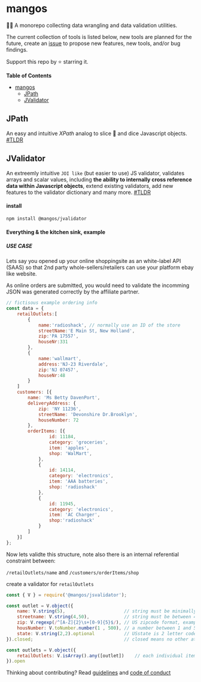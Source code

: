 # mangos

🥭🥭 A monorepo collecting data wrangling and data validation utilities.


The current collection of tools is listed below, new tools are planned for the future, create an [issue](issues) to propose new features, new tools, and/or bug findings.

Support this repo by ⭐ starring it.

**Table of Contents**
- [mangos](#mangos)
  - [JPath](#jpath)
  - [JValidator](#jvalidator)

## JPath

An easy and intuitive _XPath_ analog to slice 🔪 and dice Javascript objects. [#TLDR](packages/jpath/README.md)

## JValidator

An extreemly intuitive `JOI like` (but easier to use) JS validator, validates arrays and scalar values, including **the ability to internally cross reference data within Javascript objects**, extend existing validators, add new features to the validator dictionary and many more. [#TLDR](packages/validator/README.md)

#### install

```bash
npm install @mangos/jvalidator
```

#### Everything & the kitchen sink, example

##### USE CASE

Lets say you opened up your online shoppingsite as an white-label API (SAAS) so that 2nd party whole-sellers/retailers can use your platform
ebay like website.

As online orders are submitted, you would need to validate the incomming JSON was generated correctly by the affiliate partner.

```javascript
// fictisous example ordering info
const data = {
    retailOutlets:[
        {
            name:'radioshack', // normally use an ID of the store
            streetName:'E Main St, New Holland',
            zip:'PA 17557',
            houseNr:331
        },
        {
            name:'wallmart',
            address:'NJ-23 Riverdale',
            zip:'NJ 07457',
            houseNr:48
        }
    ]
    customers: [{
        name: 'Ms Betty DavenPort',
        deliveryAddress: {
            zip: 'NY 11236',
            streetName: 'Devonshire Dr.Brooklyn',
            houseNumber: 72
        },
        orderItems: [{
                id: 11184,
                category: 'groceries',
                item: 'apples',
                shop: 'WalMart',
            },
            {
                id: 14114,
                category: 'electronics',
                item: 'AAA batteries',
                shop: 'radioshack'
            },
            {
                id: 11945,
                category: 'electronics',
                item: 'AC Charger',
                shop:'radioshack'
            }
        ]
    }]
};

```

Now lets validte this structure, note also there is an internal referential constraint between:

`/retailOutlets/name` and `/customers/orderItems/shop`

create a validator for `retailOutlets`

```javascript
const { V } = require('@mangos/jsvalidator');

const outlet = V.object({
    name: V.string(5),                      // string must be minimally 5 characters in length
    streetname: V.string(4,50),             // string must be between 4 and 50 characters in length
    zip: V.regexp(/^[A-Z]{2}\s+[0-9]{5}$/), // US zipcode format, example "TN 12345"
    housNumber: V.toNumber.number(1 , 500), // a number between 1 and 500
    state: V.string(2,2).optional           // USstate is 2 letter code
}).closed;                                  // closed means no other attributes are allowed

const outlets = V.object({
    retailOutlets: V.isArray().any([outlet])    // each individual item in retalOUtlets (or if retail) items in the array must validate 
}).open

```



Thinking about contributing? Read [guidelines](CODE_OF_CONDUCT.md) and [code of conduct](CONTIBUTING_GUIDELINES.md)

[issues]: https://github.com/R-js/mangos/issues
